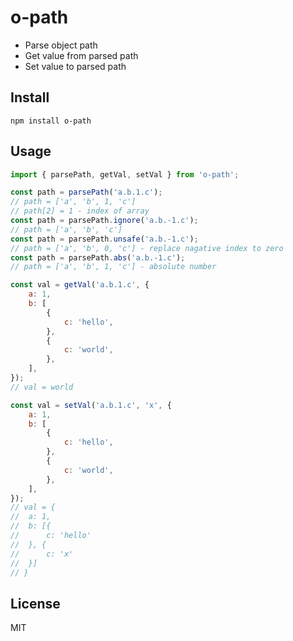 # o-path

- Parse object path
- Get value from parsed path
- Set value to parsed path

## Install

```
npm install o-path
```

## Usage

```js
import { parsePath, getVal, setVal } from 'o-path';

const path = parsePath('a.b.1.c');
// path = ['a', 'b', 1, 'c']
// path[2] = 1 - index of array
const path = parsePath.ignore('a.b.-1.c');
// path = ['a', 'b', 'c']
const path = parsePath.unsafe('a.b.-1.c');
// path = ['a', 'b', 0, 'c'] - replace nagative index to zero
const path = parsePath.abs('a.b.-1.c');
// path = ['a', 'b', 1, 'c'] - absolute number

const val = getVal('a.b.1.c', {
	a: 1,
	b: [
		{
			c: 'hello',
		},
		{
			c: 'world',
		},
	],
});
// val = world

const val = setVal('a.b.1.c', 'x', {
	a: 1,
	b: [
		{
			c: 'hello',
		},
		{
			c: 'world',
		},
	],
});
// val = {
// 	a: 1,
// 	b: [{
// 		c: 'hello'
// 	}, {
// 		c: 'x'
// 	}]
// }
```

## License

MIT
